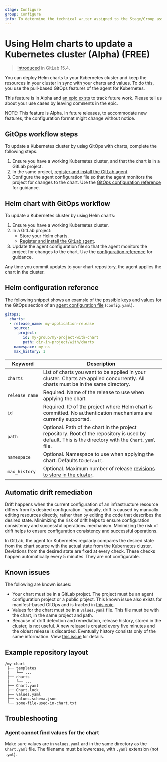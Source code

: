 ```yaml
---
stage: Configure
group: Configure
info: To determine the technical writer assigned to the Stage/Group associated with this page, see https://about.gitlab.com/handbook/engineering/ux/technical-writing/#assignments
---
```


# Using Helm charts to update a Kubernetes cluster (Alpha) **(FREE)**

> [Introduced](https://gitlab.com/gitlab-org/gitlab/-/issues/371019) in GitLab 15.4.

You can deploy Helm charts to your Kubernetes cluster and keep the resources in your cluster in sync
with your charts and values. To do this, you use the pull-based GitOps features of the agent for
Kubernetes.

This feature is in Alpha and [an epic exists](https://gitlab.com/groups/gitlab-org/-/epics/7938)
to track future work. Please tell us about your use cases by leaving comments in the epic.

NOTE:
This feature is Alpha. In future releases, to accommodate new features, the configuration format might change without notice.

## GitOps workflow steps

To update a Kubernetes cluster by using GitOps with charts, complete the following steps.

1. Ensure you have a working Kubernetes cluster, and that the chart is in a GitLab project.
1. In the same project, [register and install the GitLab agent](../install/index.md).
1. Configure the agent configuration file so that the agent monitors the project for changes to the chart.
   Use the [GitOps configuration reference](#helm-configuration-reference) for guidance.

## Helm chart with GitOps workflow

To update a Kubernetes cluster by using Helm charts:

1. Ensure you have a working Kubernetes cluster.
1. In a GitLab project:
   - Store your Helm charts.
   - [Register and install the GitLab agent](../install/index.md).
1. Update the agent configuration file so that the agent monitors the project for changes to the chart.
   Use the [configuration reference](#helm-configuration-reference) for guidance.

Any time you commit updates to your chart repository, the agent applies the chart in the cluster.

## Helm configuration reference

The following snippet shows an example of the possible keys and values for the GitOps section of an [agent configuration file](../install/index.md#create-an-agent-configuration-file) (`config.yaml`).

```yaml
gitops:
  charts:
  - release_name: my-application-release
    source:
      project:
        id: my-group/my-project-with-chart
        path: dir-in-project/with/charts
    namespace: my-ns
    max_history: 1
```

| Keyword | Description |
|--|--|
| `charts` | List of charts you want to be applied in your cluster. Charts are applied concurrently. All charts must be in the same directory. |
| `release_name` | Required. Name of the release to use when applying the chart. |
| `id` | Required. ID of the project where Helm chart is committed. No authentication mechanisms are currently supported. |
| `path` | Optional. Path of the chart in the project repository. Root of the repository is used by default. This is the directory with the `Chart.yaml` file. |
| `namespace` | Optional. Namespace to use when applying the chart. Defaults to `default`. |
| `max_history` | Optional. Maximum number of release [revisions to store in the cluster](https://helm.sh/docs/helm/helm_history/). |

## Automatic drift remediation

Drift happens when the current configuration of an infrastructure resource differs from its desired configuration.
Typically, drift is caused by manually editing resources directly, rather than by editing the code that describes the desired state. Minimizing the risk of drift helps to ensure configuration consistency and successful operations.
mechanism. Minimizing the risk of drift helps to ensure configuration consistency and successful operations.

In GitLab, the agent for Kubernetes regularly compares the desired state from the chart source with
the actual state from the Kubernetes cluster. Deviations from the desired state are fixed at every check. These checks
happen automatically every 5 minutes. They are not configurable.

## Known issues

The following are known issues:

- Your chart must be in a GitLab project. The project must be an agent configuration project or a public
  project. This known issue also exists for manifest-based GitOps and is tracked in
  [this epic](https://gitlab.com/groups/gitlab-org/-/epics/7704).
- Values for the chart must be in a `values.yaml` file. This file must be with the chart,
  in the same project and path.
- Because of drift detection and remediation, release history, stored in the cluster, is not useful.
  A new release is created every five minutes and the oldest release is discarded.
  Eventually history consists only of the same information.
  View [this issue](https://gitlab.com/gitlab-org/gitlab/-/issues/372023) for details.

## Example repository layout

```plaintext
/my-chart
 ├── templates
 |   └── ...
 ├── charts
 |   └── ...
 ├── Chart.yaml
 ├── Chart.lock
 ├── values.yaml
 ├── values.schema.json
 └── some-file-used-in-chart.txt
```

## Troubleshooting

### Agent cannot find values for the chart

Make sure values are in `values.yaml` and in the same directory as the `Chart.yaml` file.
The filename must be lowercase, with `.yaml` extension (not `.yml`).
